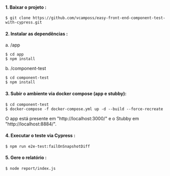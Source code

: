 #### 1. Baixar o projeto :
```
$ git clone https://github.com/vcamposs/easy-front-end-component-test-with-cypress.git
```
#### 2. Instalar as dependências :
a. /app
```
$ cd app
$ npm install
```
b. /component-test
```
$ cd component-test
$ npm install
```
#### 3. Subir o ambiente via docker compose (app e stubby):
```
$ cd component-test
$ docker-compose -f docker-compose.yml up -d --build --force-recreate
```
O app está presente em "http://localhost:3000/" e o Stubby em "http://localhost:8884/".
#### 4. Executar o teste via Cypress :
```
$ npm run e2e-test:failOnSnapshotDiff
```
#### 5. Gere o relatório :
```
$ node report/index.js
```
